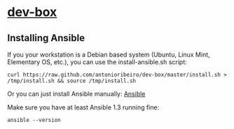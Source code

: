 [dev-box](https://github.com/antonioribeiro/dev-box)
============================================================

Installing Ansible
------------------

If you your workstation is a Debian based system (Ubuntu, Linux Mint, Elementary OS, etc.), you can use the install-ansible.sh script:

```
curl https://raw.github.com/antonioribeiro/dev-box/master/install.sh > /tmp/install.sh && source /tmp/install.sh
```

Or you can just install Ansible manually: [Ansible](http://www.ansibleworks.com/docs/intro_installation.html)

Make sure you have at least Ansible 1.3 running fine:

```
ansible --version
```
